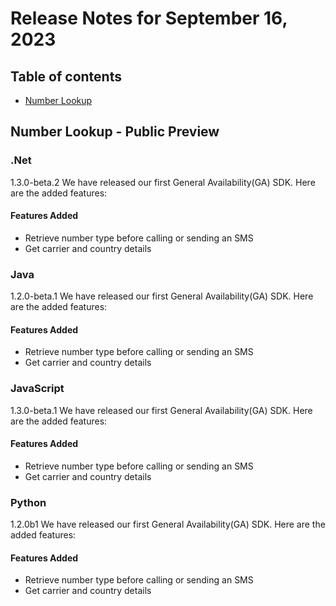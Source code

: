 # Release Notes for September 16, 2023

## Table of contents
* [Number Lookup](#lookup)

## Number Lookup - Public Preview


### .Net
1.3.0-beta.2
We have released our first General Availability(GA) SDK. Here are the added features:
#### Features Added
- Retrieve number type before calling or sending an SMS
- Get carrier and country details


### Java
1.2.0-beta.1
We have released our first General Availability(GA) SDK. Here are the added features:
#### Features Added
- Retrieve number type before calling or sending an SMS
- Get carrier and country details


### JavaScript
1.3.0-beta.1
We have released our first General Availability(GA) SDK. Here are the added features:
#### Features Added
- Retrieve number type before calling or sending an SMS
- Get carrier and country details


### Python
1.2.0b1
We have released our first General Availability(GA) SDK. Here are the added features:
#### Features Added
- Retrieve number type before calling or sending an SMS
- Get carrier and country details